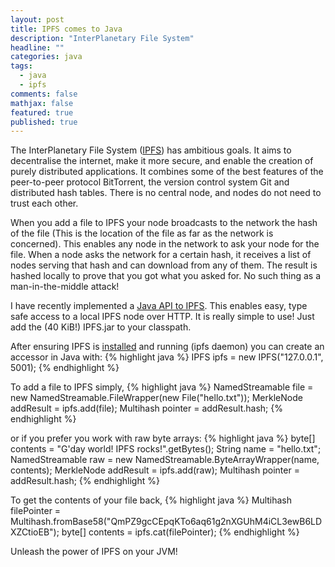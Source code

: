 ```yaml
---
layout: post
title: IPFS comes to Java
description: "InterPlanetary File System"
headline: ""
categories: java
tags: 
  - java
  - ipfs
comments: false
mathjax: false
featured: true
published: true
---
```


The InterPlanetary File System (<a href="https://ipfs.io/">IPFS</a>) has ambitious goals. It aims to decentralise the internet, make it more secure, and enable the creation of purely distributed applications. It combines some of the best features of the peer-to-peer protocol BitTorrent, the version control system Git and distributed hash tables. There is no central node, and nodes do not need to trust each other. 

When you add a file to IPFS your node broadcasts to the network the hash of the file (This is the location of the file as far as the network is concerned). This enables any node in the network to ask your node for the file. When a node asks the network for a certain hash, it receives a list of nodes serving that hash and can download from any of them. The result is hashed locally to prove that you got what you asked for. No such thing as a man-in-the-middle attack! 

I have recently implemented a <a href="https://github.com/ipfs/java-ipfs-api">Java API to IPFS</a>. This enables easy, type safe access to a local IPFS node over HTTP. It is really simple to use! Just add the (40 KiB!) IPFS.jar to your classpath. 

After ensuring IPFS is <a href="https://ipfs.io/docs/install/">installed</a> and running (ipfs daemon) you can create an accessor in Java with:
{% highlight java %}
IPFS ipfs = new IPFS("127.0.0.1", 5001);
{% endhighlight %}

To add a file to IPFS simply,
{% highlight java %}
NamedStreamable file = new NamedStreamable.FileWrapper(new File("hello.txt"));
MerkleNode addResult = ipfs.add(file);
Multihash pointer = addResult.hash;
{% endhighlight %}

or if you prefer you work with raw byte arrays:
{% highlight java %}
byte[] contents = "G'day world! IPFS rocks!".getBytes();
String name = "hello.txt";
NamedStreamable raw = new NamedStreamable.ByteArrayWrapper(name, contents);
MerkleNode addResult = ipfs.add(raw);
Multihash pointer = addResult.hash;
{% endhighlight %}

To get the contents of your file back, 
{% highlight java %}
Multihash filePointer = Multihash.fromBase58("QmPZ9gcCEpqKTo6aq61g2nXGUhM4iCL3ewB6LDXZCtioEB");
byte[] contents = ipfs.cat(filePointer);
{% endhighlight %}

Unleash the power of IPFS on your JVM!